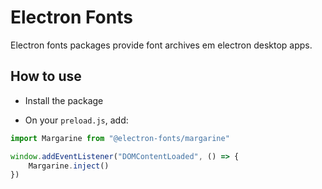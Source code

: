 # Electron Fonts

Electron fonts packages provide font archives em electron desktop apps.

## How to use

* Install the package

* On your `preload.js`, add:

```ts
import Margarine from "@electron-fonts/margarine"

window.addEventListener("DOMContentLoaded", () => {
    Margarine.inject()
})
```